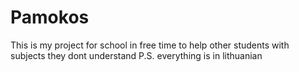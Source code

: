 # Pamokos
This is my project for school in free time to help other students with subjects they dont understand 
P.S. everything is in lithuanian
